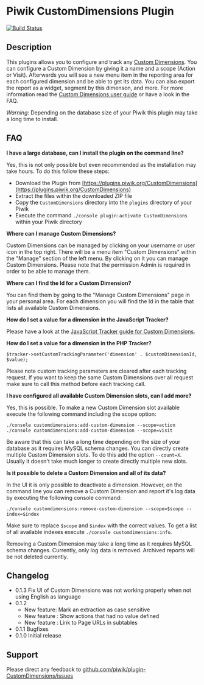 # Piwik CustomDimensions Plugin

[![Build Status](https://travis-ci.org/piwik/plugin-CustomDimensions.svg?branch=master)](https://travis-ci.org/piwik/plugin-CustomDimensions)

## Description

This plugins allows you to configure and track any [Custom Dimensions](https://piwik.org/docs/custom-dimensions/). You can configure a Custom Dimension
by giving it a name and a scope (Action or Visit). Afterwards you will see a new menu item in the reporting area
for each configured dimension and be able to get its data. You can also export the report as a widget, segment by this
 dimenson, and more. For more information read the [Custom Dimensions user guide](https://piwik.org/docs/custom-dimensions/) or have a look in the FAQ.

*Warning*: Depending on the database size of your Piwik this plugin may take a long time to install.

## FAQ

__I have a large database, can I install the plugin on the command line?__

Yes, this is not only possible but even recommended as the installation may take hours. To do this follow these steps:

* Download the Plugin from [https://plugins.piwik.org/CustomDimensions](https://plugins.piwik.org/CustomDimensions)
* Extract the files within the downloaded ZIP file
* Copy the `CustomDimensions` directory into the `plugins` directory of your Piwik
* Execute the command `./console plugin:activate CustomDimensions` within your Piwik directory

__Where can I manage Custom Dimensions?__

Custom Dimensions can be managed by clicking on your username or user icon in the top right. There will be a menu
item "Custom Dimensions" within the "Manage" section of the left menu. By clicking on it you can manage Custom Dimensions.
Please note that the permission Admin is required in order to be able to manage them.

__Where can I find the Id for a Custom Dimension?__

You can find them by going to the "Manage Custom Dimensions" page in your personal area. For each dimension you will
find the Id in the table that lists all available Custom Dimensions.

__How do I set a value for a dimension in the JavaScript Tracker?__

Please have a look at the [JavaScript Tracker guide for Custom Dimensions](https://developer.piwik.org/guides/tracking-javascript-guide#custom-dimensions).

__How do I set a value for a dimension in the PHP Tracker?__

`$tracker->setCustomTrackingParameter('dimension' . $customDimensionId, $value);`

Please note custom tracking parameters are cleared after each tracking request. If you want to keep the same
Custom Dimensions over all request make sure to call this method before each tracking call.

__I have configured all available Custom Dimension slots, can I add more?__

Yes, this is possible. To make a new Custom Dimension slot available execute the following command including the scope option:

```
./console customdimensions:add-custom-dimension --scope=action
./console customdimensions:add-custom-dimension --scope=visit
```

Be aware that this can take a long time depending on the size of your database as it requires MySQL schema changes.
You can directly create multiple Custom Dimension slots. To do this add the option `--count=X`. Usually it doesn't take much
longer to create directly multiple new slots.

__Is it possible to delete a Custom Dimension and all of its data?__

In the UI it is only possible to deactivate a dimension. However, on the command line you can remove a Custom Dimension
and report it's log data by executing the following console command:

```
./console customdimensions:remove-custom-dimension --scope=$scope --index=$index
```

Make sure to replace `$scope` and `$index` with the correct values. To get a list of all available indexes execute `./console customdimensions:info`.

Removing a Custom Dimension may take a long time as it requires MySQL schema changes. Currently, only log data is removed. Archived reports will be
not deleted currently.

## Changelog

* 0.1.3 Fix UI of Custom Dimensions was not working properly when not using English as language
* 0.1.2
  * New feature: Mark an extraction as case sensitive
  * New feature : Show actions that had no value defined
  * New feature : Link to Page URLs in subtables
* 0.1.1 Bugfixes
* 0.1.0 Initial release

## Support

Please direct any feedback to [github.com/piwik/plugin-CustomDimensions/issues](https://github.com/piwik/plugin-CustomDimensions/issues)
